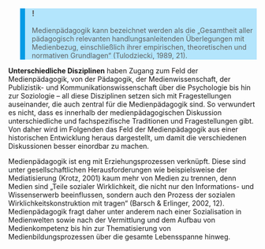 <blockquote style="background: #B3E5FC; border-left: 10px solid #039BE5">

### !

Medienpädagogik kann bezeichnet werden als die „Gesamtheit aller pädagogisch relevanten handlungsanleitenden Überlegungen mit Medienbezug, einschließlich ihrer empirischen, theoretischen und normativen Grundlagen“ (Tulodziecki, 1989, 21).

</blockquote>

**Unterschiedliche Disziplinen** haben Zugang zum Feld der Medienpädagogik, von der Pädagogik, der Medienwissenschaft, der Publizistik- und Kommunikationswissenschaft über die Psychologie bis hin zur Soziologie – all diese Disziplinen setzen sich mit Fragestellungen auseinander, die auch zentral für die Medienpädagogik sind. So verwundert es nicht, dass es innerhalb der medienpädagogischen Diskussion unterschiedliche und fachspezifische Traditionen und Fragestellungen gibt. Von daher wird im Folgenden das Feld der Medienpädagogik aus einer historischen Entwicklung heraus dargestellt, um damit die verschiedenen Diskussionen besser einordbar zu machen.

Medienpädagogik ist eng mit Erziehungsprozessen verknüpft. Diese sind unter gesellschaftlichen Herausforderungen wie beispielsweise der Mediatisierung (Krotz, 2001) kaum mehr von Medien zu trennen, denn Medien sind „Teile sozialer Wirklichkeit, die nicht nur den Informations- und Wissenserwerb beeinflussen, sondern auch den Prozess der sozialen Wirklichkeitskonstruktion mit tragen“ (Barsch &amp; Erlinger, 2002, 12). Medienpädagogik fragt daher unter anderem nach einer Sozialisation in Medienwelten sowie nach der Vermittlung und dem Aufbau von Medienkompetenz bis hin zur Thematisierung von Medienbildungsprozessen über die gesamte Lebensspanne hinweg.
